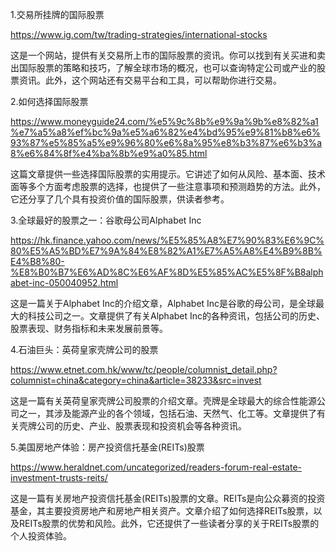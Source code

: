 

1.交易所挂牌的国际股票

https://www.ig.com/tw/trading-strategies/international-stocks

这是一个网站，提供有关交易所上市的国际股票的资讯。你可以找到有关买进和卖出国际股票的策略和技巧，了解全球市场的概况，也可以查询特定公司或产业的股票资讯。此外，这个网站还有交易平台和工具，可以帮助你进行交易。

2.如何选择国际股票

https://www.moneyguide24.com/%e5%9c%8b%e9%9a%9b%e8%82%a1%e7%a5%a8%ef%bc%9a%e5%a6%82%e4%bd%95%e9%81%b8%e6%93%87%e5%85%a5%e9%96%80%e6%8a%95%e8%b3%87%e6%b3%a8%e6%84%8f%e4%ba%8b%e9%a0%85.html

这篇文章提供一些选择国际股票的实用提示。它讲述了如何从风险、基本面、技术面等多个方面考虑股票的选择，也提供了一些注意事项和预测趋势的方法。此外，它还分享了几个具有投资价值的国际股票，供读者参考。

3.全球最好的股票之一：谷歌母公司Alphabet Inc

https://hk.finance.yahoo.com/news/%E5%85%A8%E7%90%83%E6%9C%80%E5%A5%BD%E7%9A%84%E8%82%A1%E7%A5%A8%E4%B9%8B%E4%B8%80-%E8%B0%B7%E6%AD%8C%E6%AF%8D%E5%85%AC%E5%8F%B8alphabet-inc-050040952.html

这是一篇关于Alphabet Inc的介绍文章，Alphabet Inc是谷歌的母公司，是全球最大的科技公司之一。文章提供了有关Alphabet Inc的各种资讯，包括公司的历史、股票表现、财务指标和未来发展前景等。

4.石油巨头：英荷皇家壳牌公司的股票

https://www.etnet.com.hk/www/tc/people/columnist_detail.php?columnist=china&category=china&article=38233&src=invest

这是一篇有关英荷皇家壳牌公司股票的介绍文章。壳牌是全球最大的综合性能源公司之一，其涉及能源产业的各个领域，包括石油、天然气、化工等。文章提供了有关壳牌公司的历史、产业、股票表现和投资机会等各种资讯。

5.美国房地产体验：房产投资信托基金(REITs)股票

https://www.heraldnet.com/uncategorized/readers-forum-real-estate-investment-trusts-reits/

这是一篇有关房地产投资信托基金(REITs)股票的文章。REITs是向公众募资的投资基金，其主要投资房地产和房地产相关资产。文章介绍了如何选择REITs股票，以及REITs股票的优势和风险。此外，它还提供了一些读者分享的关于REITs股票的个人投资体验。